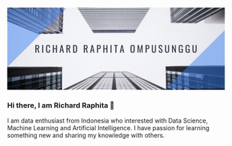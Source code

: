[![](https://github.com/richardraphitaompusunggu/richardraphitaompusunggu/blob/master/RICHARD%20RAPHITA%20OMPUSUNGGU.png "")](https://some-url.dev/)
### Hi there, I am Richard Raphita 👋
I am data enthusiast from Indonesia who interested with Data Science, Machine Learning and Artificial Intelligence. I have passion for learning something new and sharing my knowledge with others.
<!--
**richardraphitaompusunggu/richardraphitaompusunggu** is a ✨ _special_ ✨ repository because its `README.md` (this file) appears on your GitHub profile.

Here are some ideas to get you started:

- 🔭 I’m currently working on ...
- 🌱 I’m currently learning about data science, machine learning and AI
- 👯 I’m looking to collaborate on ...
- 🤔 I’m looking for help with ...
- 💬 Ask me about ...
- 📫 How to reach me: ...
- 😄 Pronouns: ...
- ⚡ Fun fact: ...
-->
